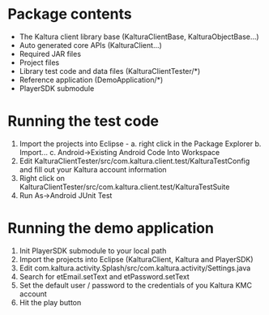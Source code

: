 Package contents
=================
 - The Kaltura client library base (KalturaClientBase, KalturaObjectBase...)
 - Auto generated core APIs (KalturaClient...)
 - Required JAR files
 - Project files
 - Library test code and data files (KalturaClientTester/*)
 - Reference application (DemoApplication/*)
 - PlayerSDK submodule

Running the test code
======================
1. Import the projects into Eclipse - 
	a. right click in the Package Explorer
	b. Import...
	c. Android->Existing Android Code Into Workspace
2. Edit KalturaClientTester/src/com.kaltura.client.test/KalturaTestConfig and fill out your Kaltura account information
3. Right click on KalturaClientTester/src/com.kaltura.client.test/KalturaTestSuite
4. Run As->Android JUnit Test


Running the demo application
=============================
1. Init PlayerSDK submodule to your local path
2. Import the projects into Eclipse (KalturaClient, Kaltura and PlayerSDK)
2. Edit com.kaltura.activity.Splash/src/com.kaltura.activity/Settings.java
3. Search for etEmail.setText and etPassword.setText
4. Set the default user / password to the credentials of you Kaltura KMC account
5. Hit the play button
